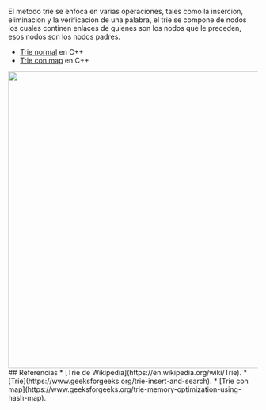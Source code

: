 El metodo trie se enfoca en varias operaciones, tales como la insercion, eliminacion y la verificacion de una palabra, el trie se compone de nodos los cuales continen enlaces de quienes son los nodos que le preceden, esos nodos son los nodos padres.
* [Trie normal](https://github.com/Lutyvr02/Algoritmica/blob/main/Contenidos/trie/trie.cpp) en C++
* [Trie con map](https://github.com/Lutyvr02/Algoritmica/blob/main/Contenidos/trie/triemap.cpp) en C++
<img src="https://user-images.githubusercontent.com/101956531/193711941-f197f589-e82f-430d-915c-c580bc5ddaa4.png" width="600">
## Referencias
* [Trie de Wikipedia](https://en.wikipedia.org/wiki/Trie).
* [Trie](https://www.geeksforgeeks.org/trie-insert-and-search).
* [Trie con map](https://www.geeksforgeeks.org/trie-memory-optimization-using-hash-map).
